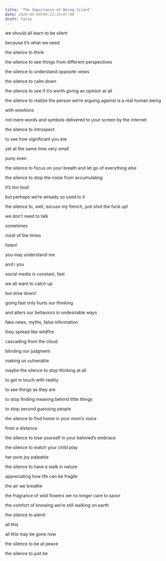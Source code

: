 ```yaml
---
title: 'The Importance of Being Silent'
date: 2020-04-04T09:22:25+07:00
draft: false
---
```


we should all learn to be silent

because it’s what we need

the silence to think

the silence to see things from different perspectives

the silence to understand opposite views

the silence to calm down

the silence to see if it’s worth giving an opinion at all

the silence to realize the person we’re arguing against is a real human being

with emotions

not mere words and symbols delivered to your screen by the internet

the silence to introspect

to see how significant you are

yet at the same time very small

puny even

the silence to focus on your breath and let go of everything else

the silence to stop the noise from accumulating

it’s too loud

but perhaps we’re already so used to it

the silence to, well, excuse my french, just shut the fuck up!

we don’t need to talk

sometimes

most of the times

listen!

you may understand me

and i you

social media is constant, fast

we all want to catch up

but slow down!

going fast only hurts our thinking

and alters our behaviors in undesirable ways

fake news, myths, false information

they spread like wildfire

cascading from the cloud

blinding our judgment

making us vulnerable

maybe the silence to stop thinking at all

to get in touch with reality

to see things as they are

to stop finding meaning behind little things

to stop second guessing people

the silence to find home in your mom’s voice

from a distance

the silence to lose yourself in your beloved’s embrace

the silence to watch your child play

her pure joy palpable

the silence to have a walk in nature

appreciating how life can be fragile

the air we breathe

the fragrance of wild flowers we no longer care to savor

the comfort of knowing we’re still walking on earth

the silence to admit

all this

all this may be gone now

the silence to be at peace

the silence to just be
